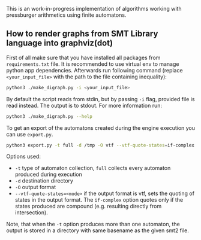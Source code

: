 This is an work-in-progress implementation of algorithms working with pressburger arithmetics using finite automatons.

## How to render graphs from SMT Library language into graphviz(dot)
First of all make sure that you have installed all packages from `requirements.txt` file. It is recommended to use virtual env 
to manage python app dependencies. Afterwards run following command (replace `<your_input_file>` with the path to the file containing inequality):
```sh
python3 ./make_digraph.py -i <your_input_file>
```

By default the script reads from stdin, but by passing `-i` flag, provided file is read instead. The output is to stdout.
For more information run: 
```sh
python3 ./make_digraph.py --help
```

To get an export of the automatons created during the engine execution you can use `export.py`. 
```sh
python3 export.py -t full -d /tmp -O vtf --vtf-quote-states=if-complex  smt-files/tptp/ARI004\=1.smt2
```  
Options used:
- `-t` type of automaton collection, `full` collects every automaton produced during execution
- `-d` destination directory
- `-O` output format 
- `--vtf-quote-states=<mode>` if the output format is vtf, sets the quoting of states in the output format.
   The `if-complex` option quotes only if the states produced are compound (e.g. resulting directly from intersection).

Note, that when the `-t` option produces more than one automaton, the output is stored in a directory with same basename as the given smt2 file.